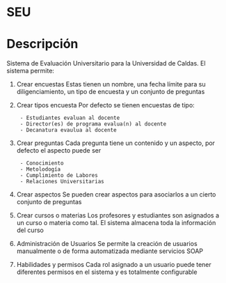 SEU
===

# Descripción

Sistema de Evaluación Universitario para la Universidad de Caldas. El sistema permite:

1. Crear encuestas
		Estas tienen un nombre, una fecha límite para su diligenciamiento, un tipo de encuesta y un conjunto de preguntas

2. Crear tipos encuesta
		Por defecto se tienen encuestas de tipo:
		
		- Estudiantes evaluan al docente
		- Director(es) de programa evalua(n) al docente
		- Decanatura evaulua al docente

3. Crear preguntas
		Cada pregunta tiene un contenido y un aspecto, por defecto el aspecto puede ser
		
		- Conocimiento
		- Metolodogía
		- Cumplimiento de Labores
		- Relaciones Universitarias

4. Crear aspectos
		Se pueden crear aspectos para asociarlos a un cierto conjunto de preguntas

5. Crear cursos o materias
		Los profesores y estudiantes son asignados a un curso o materia como tal. El sistema almacena toda la información del curso

6. Administración de Usuarios
		Se permite la creación de usuarios manualmente o de forma automatizada mediante servicios SOAP

7. Habilidades y permisos
		Cada rol asignado a un usuario puede tener diferentes permisos en el sistema y es totalmente configurable